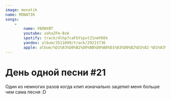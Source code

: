 ```yaml
---
image: monatik
name: MONATIK
songs:
    -
        name: УВЛИУВТ
        youtube: xohaZFm-BzA
        spotify: track/4lhp7caFGYspvtZ1nmYK6k
        yandex: album/3511699/track/29221736
        apple: album/%D1%83%D0%B2%D0%BB%D0%B8%D1%83%D0%B2%D1%82-%D1%83%D0%BF%D0%B0%D0%BB%D0%B8-%D0%B2-%D0%BB%D1%8E%D0%B1%D0%BE%D0%B2%D1%8C-%D0%B8-%D1%83%D0%B4%D0%B0%D1%80%D0%B8%D0%BB%D0%B8%D1%81%D1%8C-%D0%B2-%D1%82%D0%B0%D0%BD%D1%86%D1%8B/1117042250?i=1117043004
---
```

# День одной песни #21

Один из немногих разов когда клип изначально
зацепил меня больше чем сама песня :D